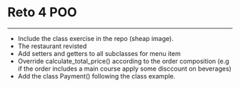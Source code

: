 # Reto 4 POO

---

- Include the class exercise in the repo (sheap image).
- The restaurant revisted
- Add setters and getters to all subclasses for menu item
- Override calculate_total_price() according to the order composition (e.g if the order includes a main course apply some disccount on beverages)
- Add the class Payment() following the class example.
